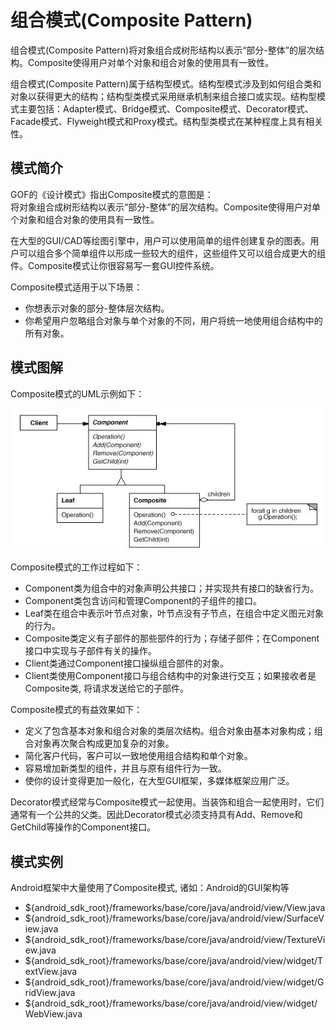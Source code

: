 # 组合模式(Composite Pattern)

组合模式(Composite Pattern)将对象组合成树形结构以表示“部分-整体”的层次结构。Composite使得用户对单个对象和组合对象的使用具有一致性。

组合模式(Composite Pattern)属于结构型模式。结构型模式涉及到如何组合类和对象以获得更大的结构；结构型类模式采用继承机制来组合接口或实现。结构型模式主要包括：Adapter模式、Bridge模式、Composite模式、Decorator模式、Facade模式、Flyweight模式和Proxy模式。结构型类模式在某种程度上具有相关性。

## 模式简介

GOF的《设计模式》指出Composite模式的意图是：  
将对象组合成树形结构以表示“部分-整体”的层次结构。Composite使得用户对单个对象和组合对象的使用具有一致性。

在大型的GUI/CAD等绘图引擎中，用户可以使用简单的组件创建复杂的图表。用户可以组合多个简单组件以形成一些较大的组件，这些组件又可以组合成更大的组件。Composite模式让你很容易写一套GUI控件系统。

Composite模式适用于以下场景：

- 你想表示对象的部分-整体层次结构。
- 你希望用户忽略组合对象与单个对象的不同，用户将统一地使用组合结构中的所有对象。

## 模式图解

Composite模式的UML示例如下：

![Composite模式示例](../images/structural_composite.jpg)

Composite模式的工作过程如下：

- Component类为组合中的对象声明公共接口；并实现共有接口的缺省行为。
- Component类包含访问和管理Component的子组件的接口。
- Leaf类在组合中表示叶节点对象，叶节点没有子节点，在组合中定义图元对象的行为。
- Composite类定义有子部件的那些部件的行为；存储子部件；在Component接口中实现与子部件有关的操作。
- Client类通过Component接口操纵组合部件的对象。
- Client类使用Component接口与组合结构中的对象进行交互；如果接收者是Composite类, 将请求发送给它的子部件。

Composite模式的有益效果如下：

- 定义了包含基本对象和组合对象的类层次结构。组合对象由基本对象构成；组合对象再次聚合构成更加复杂的对象。
- 简化客户代码，客户可以一致地使用组合结构和单个对象。
- 容易增加新类型的组件，并且与原有组件行为一致。
- 使你的设计变得更加一般化，在大型GUI框架，多媒体框架应用广泛。

Decorator模式经常与Composite模式一起使用。当装饰和组合一起使用时，它们通常有一个公共的父类。因此Decorator模式必须支持具有Add、Remove和GetChild等操作的Component接口。

## 模式实例

Android框架中大量使用了Composite模式, 诸如：Android的GUI架构等

- ${android_sdk_root}/frameworks/base/core/java/android/view/View.java
- ${android_sdk_root}/frameworks/base/core/java/android/view/SurfaceView.java
- ${android_sdk_root}/frameworks/base/core/java/android/view/TextureView.java
- ${android_sdk_root}/frameworks/base/core/java/android/view/widget/TextView.java
- ${android_sdk_root}/frameworks/base/core/java/android/view/widget/GridView.java
- ${android_sdk_root}/frameworks/base/core/java/android/view/widget/WebView.java
